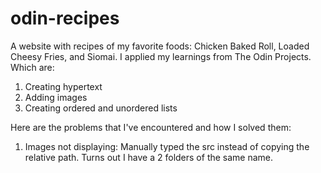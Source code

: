 # odin-recipes
A website with recipes of my favorite foods: Chicken Baked Roll, Loaded Cheesy Fries, and Siomai.
I applied my learnings from The Odin Projects. Which are:
1. Creating hypertext
2. Adding images
3. Creating ordered and unordered lists

Here are the problems that I've encountered and how I solved them:
1. Images not displaying: Manually typed the src instead of copying the relative path. Turns out I have a 2 folders of the same name.

